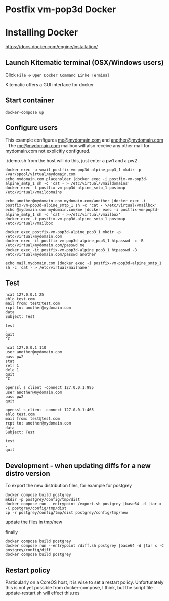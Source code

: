 # Postfix vm-pop3d Docker
#
# Installing Docker

https://docs.docker.com/engine/installation/

## Launch Kitematic terminal (OSX/Windows users)

Click `File` -> `Open Docker Command Linke Terminal`

Kitematic offers a GUI interface for docker

## Start container

```
docker-compose up
```

## Configure users

This example configures me@mydomain.com and another@mydomain.com .  The me@mydomain.com mailbox will also
receive any other mail for mydomain.com not explicitly configured.

./demo.sh from the host will do this, just enter a pw1 and a pw2 .

```
docker exec -u vmail postfix-vm-pop3d-alpine_pop3_1 mkdir -p /var/spool/virtual/mydomain.com
echo mydomain.com placeholder |docker exec -i postfix-vm-pop3d-alpine_smtp_1 sh -c 'cat - > /etc/virtual/vmaildomains'
docker exec -t postfix-vm-pop3d-alpine_smtp_1 postmap /etc/virtual/vmaildomains

echo another@mydomain.com mydomain.com/another |docker exec -i postfix-vm-pop3d-alpine_smtp_1 sh -c 'cat - >/etc/virtual/vmailbox'
echo @mydomain.com mydomain.com/me |docker exec -i postfix-vm-pop3d-alpine_smtp_1 sh -c 'cat - >>/etc/virtual/vmailbox'
docker exec -t postfix-vm-pop3d-alpine_smtp_1 postmap /etc/virtual/vmailbox

docker exec postfix-vm-pop3d-alpine_pop3_1 mkdir -p /etc/virtual/mydomain.com
docker exec -it postfix-vm-pop3d-alpine_pop3_1 htpasswd -c -B /etc/virtual/mydomain.com/passwd me
docker exec -it postfix-vm-pop3d-alpine_pop3_1 htpasswd -B /etc/virtual/mydomain.com/passwd another

echo mail.mydomain.com |docker exec -i postfix-vm-pop3d-alpine_smtp_1 sh -c 'cat - > /etc/virtual/mailname'
```

## Test

```
ncat 127.0.0.1 25
ehlo test.com
mail from: test@test.com
rcpt to: another@mydomain.com
data
Subject: Test

test
.
quit
^C

ncat 127.0.0.1 110
user another@mydomain.com
pass pw2
stat
retr 1
dele 1
quit
^C

openssl s_client -connect 127.0.0.1:995
user another@mydomain.com
pass pw2
quit

openssl s_client -connect 127.0.0.1:465
ehlo test.com
mail from: test@test.com
rcpt to: another@mydomain.com
data
Subject: Test

test
.
quit

```

## Development - when updating diffs for a new distro version

To export the new distribution files, for example for postgrey
```
docker compose build postgrey
mkdir -p postgrey/config/tmp/dist
docker compose run --entrypoint /export.sh postgrey |base64 -d |tar x -C postgrey/config/tmp/dist
cp -r postgrey/config/tmp/dist postgrey/config/tmp/new
```

update the files in tmp/new

finally
```
docker compose build postgrey
docker compose run --entrypoint /diff.sh postgrey |base64 -d |tar x -C postgrey/config/diff
docker compose build postgrey

```


## Restart policy
Particularly on a CoreOS host, it is wise to set a restart policy.  Unfortunately this is not yet possible from docker-compose, I think, but the script file update-restart.sh will effect this.res